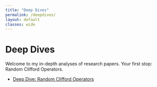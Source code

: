```yaml
---
title: "Deep Dives"
permalink: /deepdives/
layout: default
classes: wide
---
```


# Deep Dives

Welcome to my in-depth analyses of research papers.  Your first stop: Random Clifford Operators.

- [Deep Dive: Random Clifford Operators](/deep-dives/clifford-operators/)

